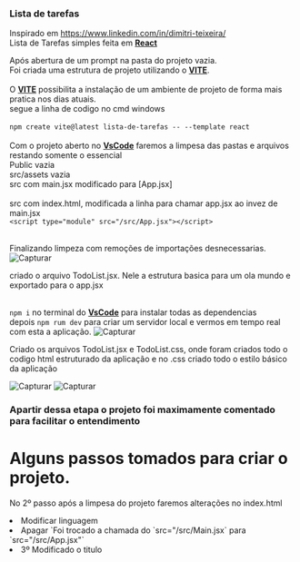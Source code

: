 ### Lista de tarefas
Inspirado em https://www.linkedin.com/in/dimitri-teixeira/</br>
Lista de Tarefas simples feita em [**React**](https://react.dev/)

Após abertura de um prompt na pasta do projeto vazia.</br> 
Foi criada uma estrutura de projeto utilizando o [**VITE**](https://vitejs.dev/).</br>
</br>
O [**VITE**](https://vitejs.dev/) possibilita a instalação de um ambiente de projeto de forma mais pratica nos dias atuais.</br>
segue a linha de codigo no cmd windows</br>
</br>
`npm create vite@latest lista-de-tarefas -- --template react`</br>
</br>
Com o projeto aberto no [**VsCode**](https://code.visualstudio.com/) faremos a limpesa das pastas e arquivos restando somente o essencial</br>
Public vazia</br>
src/assets vazia</br>
src com main.jsx modificado para [App.jsx]</br>
</br>
src com index.html, modificada a linha para chamar app.jsx ao invez de main.jsx</br>
`<script type="module" src="/src/App.jsx"></script>`</br>
</br>

Finalizando limpeza com remoções de importações desnecessarias.
![Capturar](https://user-images.githubusercontent.com/101286798/230476409-9e2e6221-9c5b-43d4-8761-7e9f26676622.JPG)

criado o arquivo TodoList.jsx. Nele a estrutura basica para um ola mundo e exportado para o app.jsx</br>
</br>

`npm i` no terminal do [**VsCode**](https://code.visualstudio.com/) para instalar todas as dependencias </br>
depois `npm rum dev` para criar um servidor local e vermos em tempo real com esta a aplicação.
![Capturar](https://user-images.githubusercontent.com/101286798/230487733-f4ec3894-59d6-4c9c-9001-42539b2d7b97.JPG)

Criado os arquivos TodoList.jsx e TodoList.css, onde foram criados todo o codigo html estruturado da aplicação e no .css criado todo o estilo básico da aplicação

![Capturar](https://user-images.githubusercontent.com/101286798/230507059-e76e50cb-05e7-4e6e-9118-f15d7e4b617d.JPG)
![Capturar](https://user-images.githubusercontent.com/101286798/230507197-32b66f8e-c0e5-4c55-9a9c-efb8ecdaf185.JPG)

### Apartir dessa etapa o projeto foi maximamente comentado para facilitar o entendimento

##

# Alguns passos tomados para criar o projeto.

No 2º passo após a limpesa do projeto faremos alterações no index.html

<li>Modificar linguagem
<li>Apagar `<link rel="icon" type="image/svg+xml" href="/vite.svg"`
<li>Foi trocado a chamada do `src="/src/Main.jsx` para `src="/src/App.jsx"`
<li>3º Modificado o titulo




